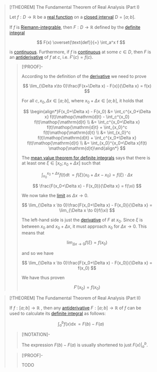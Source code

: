 >[!THEOREM] The Fundamental Theorem of Real Analysis (Part I)
>
>Let $f: D \to \mathbb{R}$ be a [real function](../Real%20Functions.md) on a [closed interval](../../../../Set%20Theory/Ordering/Intervals.md) $D = [a;b]$.
>
>If $f$ is [Riemann-integrable](Definite%20Integrals.md), then $F: D \to \mathbb{R}$ defined by the [definite integral](Definite%20Integrals.md)
>
>$$
>F(x) \overset{\text{def}}{=} \int_a^x f
>$$
>
>is [continuous](../Continuity.md). Furthermore, if $f$ is [continuous](../Continuity.md) at some $c \in D$, then $F$ is an [antiderivative](Antiderivatives.md) of $f$ at $c$, i.e. $F'(c) = f(c)$.
>
>>[!PROOF]-
>>
>>According to the definition of the [derivative](../Parity.md) we need to prove
>>
>>$$
>>\lim_{\Delta x\to 0}\frac{F(x+\Delta x) - F(x)}{\Delta x} = f(x)
>>$$
>>
>> 
>>For all $c, x_0,\Delta x \in [a;b]$, where $x_0+\Delta x \in [a;b]$, it holds that
>>
>>$$
>>\begin{align*}F(x_0+\Delta x) - F(x_0) &= \int_c^{x_0+\Delta x} f(t)\mathop{\mathrm{d}t} - \int_c^{x_0} f(t)\mathop{\mathrm{d}t} \\ &= \int_c^{x_0+\Delta x} f(t)\mathop{\mathrm{d}t} + \int_{x_0}^c f(t)\mathop{\mathrm{d}t} \\ &= \int_{x_0}^c f(t)\mathop{\mathrm{d}t} + \int_c^{x_0+\Delta x} f(t)\mathop{\mathrm{d}t} \\ &= \int_{x_0}^{x_0+\Delta x}f(t) \mathop{\mathrm{d}t}\end{align*}
>>$$
>> 
>>The [mean value theorem for definite integrals](Definite%20Integrals.md) says that there is at least one $\xi \in[x_0;x_0+\Delta x]$ such that
>>
>>$$
>>\int_{x_0}^{x_0+\Delta x}f(t) \mathop{\mathrm{d}t} = f(\xi)(x_0 + \Delta x - x_0) = f(\xi)\cdot\Delta x
>>$$
>>
>>$$
>>\frac{F(x_0+\Delta x) - F(x_0)}{\Delta x} = f(\xi)
>>$$
>>
>>We now take the [limit](../Limits/Limits%20of%20Real%20Functions.md) as $\Delta x \to 0$.
>>
>>$$
>>\lim_{\Delta x \to 0}\frac{F(x_0+\Delta x) - F(x_0)}{\Delta x} = \lim_{\Delta x \to 0}f(\xi)
>>$$
>>
>>The left-hand side is just the [derivative](../Differentiation/Derivatives.md) of $F$ at $x_0$. Since $\xi$ is between $x_0$ and $x_0 + \Delta x$, it must approach $x_0$ for $\Delta x \to 0$. This means that
>>
>>$$
>>\lim_{\Delta x\to 0}f(\xi) = f(x_0)
>>$$
>>
>>and so we have
>>
>>$$
>>\lim_{\Delta x \to 0}\frac{F(x_0+\Delta x) - F(x_0)}{\Delta x} = f(x_0)
>>$$
>>
>>We have thus proven
>>
>>$$
>>F'(x_0) = f(x_0)
>>$$
>>
>

>[!THEOREM] The Fundamental Theorem of Real Analysis (Part II)
>
>If $f: [a;b] \to \mathbb{R}$ , then any [antiderivative](Antiderivatives.md) $F:[a;b] \to \mathbb{R}$ of $f$ can be used to calculate its [definite integral](Definite%20Integrals.md) as follows:
>
>$$
>\int_a^b f(x) \mathop{\mathrm{d}x} = F(b) - F(a)
>$$
>
>>[!NOTATION]-
>>
>>The expression $F(b) - F(a)$ is usually shortened to just $F(x)\big|_a^b$.
>
>>[!PROOF]-
>>
>>TODO
>>
>